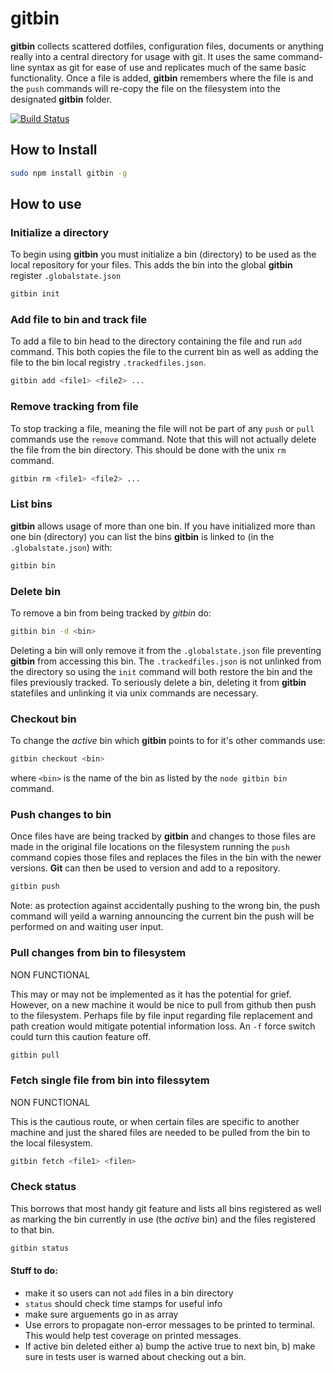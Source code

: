 # gitbin

**gitbin** collects scattered dotfiles, configuration files, documents or anything really into a central directory for usage with git. It uses the same command-line syntax as git for ease of use and replicates much of the same basic functionality. Once a file is added, **gitbin** remembers where the file is and the `push` commands will re-copy the file on the filesystem into the designated **gitbin** folder.

[![Build Status](https://secure.travis-ci.org/Postlethwaite/gitbin.png?branch=test)](http://travis-ci.org/Postlethwaite/gitbin)


## How to Install
```bash
sudo npm install gitbin -g
```

## How to use

### Initialize a directory
To begin using **gitbin** you must initialize a bin (directory) to be used as the local repository for your files. This adds the bin into the global **gitbin** register `.globalstate.json`

```bash
gitbin init
```

### Add file to bin and track file
To add a file to bin head to the directory containing the file and run `add` command. This both copies the file to the current bin as well as adding the file to the bin local registry `.trackedfiles.json`.
```bash
gitbin add <file1> <file2> ...
```

### Remove tracking from file
To stop tracking a file, meaning the file will not be part of any `push` or `pull` commands use the `remove` command. Note that this will not actually delete the file from the bin directory. This should be done with the unix `rm` command.
```bash
gitbin rm <file1> <file2> ...
```

### List bins
**gitbin** allows usage of more than one bin. If you have initialized more than one bin (directory) you can list the bins **gitbin** is linked to (in the `.globalstate.json`) with:
```bash
gitbin bin
```

### Delete bin
To remove a bin from being tracked by *gitbin* do:
```bash
gitbin bin -d <bin>
```
Deleting a bin will only remove it from the `.globalstate.json` file preventing **gitbin** from accessing this bin. The `.trackedfiles.json` is not unlinked from the directory so using the `init` command will both restore the bin and the files previously tracked. To seriously delete a bin, deleting it from **gitbin** statefiles and unlinking it via unix commands are necessary.

### Checkout bin
To change the _active_ bin which **gitbin** points to for it's other commands use:
```bash
gitbin checkout <bin>
```
where `<bin>` is the name of the bin as listed by the `node gitbin bin` command.

### Push changes to bin
Once files have are being tracked by **gitbin** and changes to those files are made in the original file locations on the filesystem running the `push` command copies those files and replaces the files in the bin with the newer versions. **Git** can then be used to version and add to a repository.
```bash
gitbin push
```
Note: as protection against accidentally pushing to the wrong bin, the push command will yeild a warning announcing the current bin the push will be performed on and waiting user input.

### Pull changes from bin to filesystem
NON FUNCTIONAL

This may or may not be implemented as it has the potential for grief. However, on a new machine it would be nice to pull from github then push to the filesystem. Perhaps file by file input regarding file replacement and path creation would mitigate potential information loss. An `-f` force switch could turn this caution feature off.
```bash
gitbin pull
```

### Fetch single file from bin into filessytem
NON FUNCTIONAL

This is the cautious route, or when certain files are specific to another machine and just the shared files are needed to be pulled from the bin to the local filesystem.
```bash
gitbin fetch <file1> <filen>
```

### Check status
This borrows that most handy git feature and lists all bins registered as well as marking the bin currently in use (the _active_ bin) and the files registered to that bin.
```bash
gitbin status
```



#### Stuff to do:
- make it so users can not `add` files in a bin directory
- `status` should check time stamps for useful info
- make sure arguements go in as array
- Use errors to propagate non-error messages to be printed to terminal. This would help test coverage on printed messages.
- If active bin deleted either a) bump the active true to next bin, b) make sure in tests user is warned about checking out a bin.
